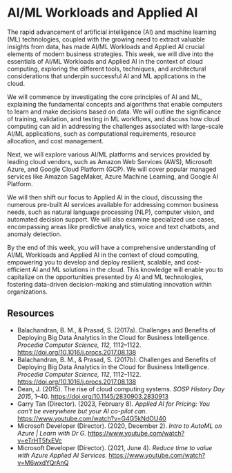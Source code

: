 # AI/ML Workloads and Applied AI

The rapid advancement of artificial intelligence (AI) and machine learning (ML) technologies, coupled with the growing need to extract valuable insights from data, has made AI/ML Workloads and Applied AI crucial elements of modern business strategies. This week, we will dive into the essentials of AI/ML Workloads and Applied AI in the context of cloud computing, exploring the different tools, techniques, and architectural considerations that underpin successful AI and ML applications in the cloud.

We will commence by investigating the core principles of AI and ML, explaining the fundamental concepts and algorithms that enable computers to learn and make decisions based on data. We will outline the significance of training, validation, and testing in ML workflows, and discuss how cloud computing can aid in addressing the challenges associated with large-scale AI/ML applications, such as computational requirements, resource allocation, and cost management.

Next, we will explore various AI/ML platforms and services provided by leading cloud vendors, such as Amazon Web Services (AWS), Microsoft Azure, and Google Cloud Platform (GCP). We will cover popular managed services like Amazon SageMaker, Azure Machine Learning, and Google AI Platform.

We will then shift our focus to Applied AI in the cloud, discussing the numerous pre-built AI services available for addressing common business needs, such as natural language processing (NLP), computer vision, and automated decision support. We will also examine specialized use cases, encompassing areas like predictive analytics, voice and text chatbots, and anomaly detection.

By the end of this week, you will have a comprehensive understanding of AI/ML Workloads and Applied AI in the context of cloud computing, empowering you to develop and deploy resilient, scalable, and cost-efficient AI and ML solutions in the cloud. This knowledge will enable you to capitalize on the opportunities presented by AI and ML technologies, fostering data-driven decision-making and stimulating innovation within organizations.

## Resources
* Balachandran, B. M., & Prasad, S. (2017a). Challenges and Benefits of Deploying Big Data Analytics in the Cloud for Business Intelligence. _Procedia Computer Science, 112,_ 1112–1122. https://doi.org/10.1016/j.procs.2017.08.138
* Balachandran, B. M., & Prasad, S. (2017b). Challenges and Benefits of Deploying Big Data Analytics in the Cloud for Business Intelligence. _Procedia Computer Science, 112_, 1112–1122. https://doi.org/10.1016/j.procs.2017.08.138
* Dean, J. (2015). The rise of cloud computing systems. _SOSP History Day 2015_, 1–40. https://doi.org/10.1145/2830903.2830913
* Garry Tan (Director). (2023, February 8). _Applied AI for Pricing: You can’t be everywhere but your AI co-pilot can._ https://www.youtube.com/watch?v=G4G5kNdOU40
* Microsoft Developer (Director). (2020, December 2). _Intro to AutoML on Azure | Learn with Dr G._ https://www.youtube.com/watch?v=eTrHT5fxEVc
* Microsoft Developer (Director). (2021, June 4). _Reduce time to value with Azure Applied AI Services._ https://www.youtube.com/watch?v=M6wxdYQrAnQ
